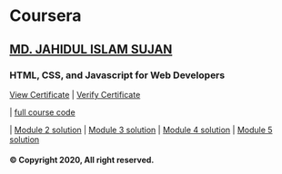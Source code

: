 # Coursera

## [MD. JAHIDUL ISLAM SUJAN](https://jahidofficial.github.io)

### HTML, CSS, and Javascript for Web Developers

[View Certificate](https://jahidofficial.github.io/MyCourses/Certificates/TDBRR3CVHGFY.jpg) | [Verify Certificate](https://www.coursera.org/verify/TDBRR3CVHGFY)

| [full course code](https://github.com/jhu-ep-coursera/fullstack-course4/)

| [Module 2 solution](https://jahidofficial.github.io/MyCourses/Coursera/html-css-javascript-for-web-developers/module2-solution/)
| [Module 3 solution](https://jahidofficial.github.io/MyCourses/Coursera/html-css-javascript-for-web-developers/module3-solution/)
| [Module 4 solution](https://jahidofficial.github.io/MyCourses/Coursera/html-css-javascript-for-web-developers/module4-solution/)
| [Module 5 solution](https://jahidofficial.github.io/MyCourses/Coursera/html-css-javascript-for-web-developers/module5-solution/)


#### &copy; Copyright 2020, All right reserved.